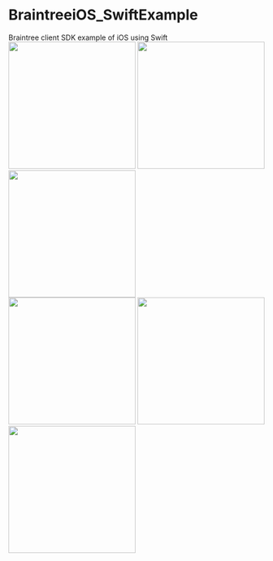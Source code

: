 # BraintreeiOS_SwiftExample
Braintree client SDK example of iOS using Swift<br>
<img src="https://raw.githubusercontent.com/bk313131/BraintreeiOS_SwiftExample/master/screenshots/1.png" width="250">
<img src="https://raw.githubusercontent.com/bk313131/BraintreeiOS_SwiftExample/master/screenshots/2.png" width="250">
<img src="https://raw.githubusercontent.com/bk313131/BraintreeiOS_SwiftExample/master/screenshots/3.png" width="250"><br>
<img src="https://raw.githubusercontent.com/bk313131/BraintreeiOS_SwiftExample/master/screenshots/4.png" width="250">
<img src="https://raw.githubusercontent.com/bk313131/BraintreeiOS_SwiftExample/master/screenshots/5.png" width="250">
<img src="https://raw.githubusercontent.com/bk313131/BraintreeiOS_SwiftExample/master/screenshots/6.png" width="250"><br>
